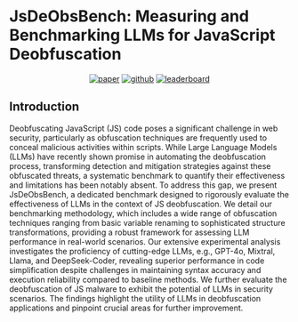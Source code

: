 # JsDeObsBench: Measuring and Benchmarking LLMs for JavaScript Deobfuscation

<div align="center">
<p> 
  <a href="https://arxiv.org/abs/2506.20170"><img
      src="https://img.shields.io/badge/Paper-CCS'25-a55fed.svg?style=for-the-badge" alt="paper"
      class="img-fluid" /></a>
  <a href="https://github.com/Ch3nYe/JsDeObsBench"><img
      src="https://img.shields.io/badge/github-Benchmark-%23121011.svg?style=for-the-badge&logo=github&logoColor=white"
      alt="github" class="img-fluid" /></a>
  <a href="https://jsdeobf.github.io"><img
      src="https://img.shields.io/badge/Leaderboard-jsdeobf.github.io-F7DF1E.svg?style=for-the-badge" alt="leaderboard"
      class="img-fluid" /></a>
</p> 
</div>

## Introduction

Deobfuscating JavaScript (JS) code poses a significant challenge in web security, particularly as obfuscation techniques are frequently used to conceal malicious activities within scripts. While Large Language Models (LLMs) have recently shown promise in automating the deobfuscation process, transforming detection and mitigation strategies against these obfuscated threats, a systematic benchmark to quantify their effectiveness and limitations has been notably absent. To address this gap, we present JsDeObsBench, a dedicated benchmark designed to rigorously evaluate the effectiveness of LLMs in the context of JS deobfuscation. We detail our benchmarking methodology, which includes a wide range of obfuscation techniques ranging from basic variable renaming to sophisticated structure transformations, providing a robust framework for assessing LLM performance in real-world scenarios. Our extensive experimental analysis investigates the proficiency of cutting-edge LLMs, e.g., GPT-4o, Mixtral, Llama, and DeepSeek-Coder, revealing superior performance in code simplification despite challenges in
maintaining syntax accuracy and execution reliability compared to baseline methods. We further evaluate the deobfuscation of JS malware to exhibit the potential of LLMs in security scenarios. The findings highlight the utility of LLMs in deobfuscation applications and pinpoint crucial areas for further improvement.
